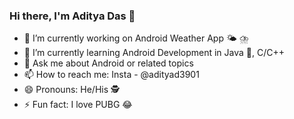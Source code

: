 ### Hi there, I'm Aditya Das 👋


- 🔭 I’m currently working on Android Weather App 🌤 ⛈
- 🌱 I’m currently learning Android Development in Java 📱, C/C++
- 💬 Ask me about Android or related topics
- 📫 How to reach me: Insta - @adityad3901
- 😄 Pronouns: He/His 🕵️
- ⚡ Fun fact: I love PUBG 😂
